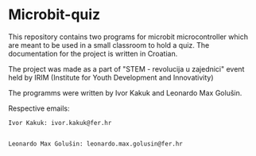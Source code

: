# Microbit-quiz

This repository contains two programs for microbit microcontroller which are meant to be used in a small classroom to hold a quiz.
The documentation for the project is written in Croatian.

The project was made as a part of "STEM - revolucija u zajednici" event held by IRIM (Institute for Youth Development and Innovativity)


The programms were written by Ivor Kakuk and Leonardo Max Golušin.

Respective emails:


    Ivor Kakuk: ivor.kakuk@fer.hr


    Leonardo Max Golušin: leonardo.max.golusin@fer.hr
